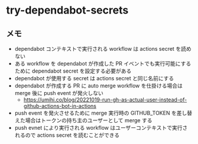 # try-dependabot-secrets

## メモ

- dependabot コンテキストで実行される workflow は actions secret を読めない
- ある workflow を dependabot が作成した PR イベントでも実行可能にするために dependabot secret を設定する必要がある
- dependabot が使用する secret は actions secret と同じ名前にする
- dependabot が作成する PR に auto merge workflow を仕掛ける場合は merge 後に push event が発火しない
  - https://umihi.co/blog/20221019-run-gh-as-actual-user-instead-of-github-actions-bot-in-actions
- push event を発火させるために merge 実行時の GITHUB_TOKEN を差し替えた場合はトークンの持ち主のユーザーとして merge する
- push evnet により実行される workflow はユーザーコンテキストで実行されるので actions secret を読むことができる

